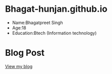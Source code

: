 
# Bhagat-hunjan.github.io
- Name:Bhagatpreet Singh
- Age:18
- Education:Btech (Information technology)

# Blog Post
[View my blog](my_experience/readme.md)
 